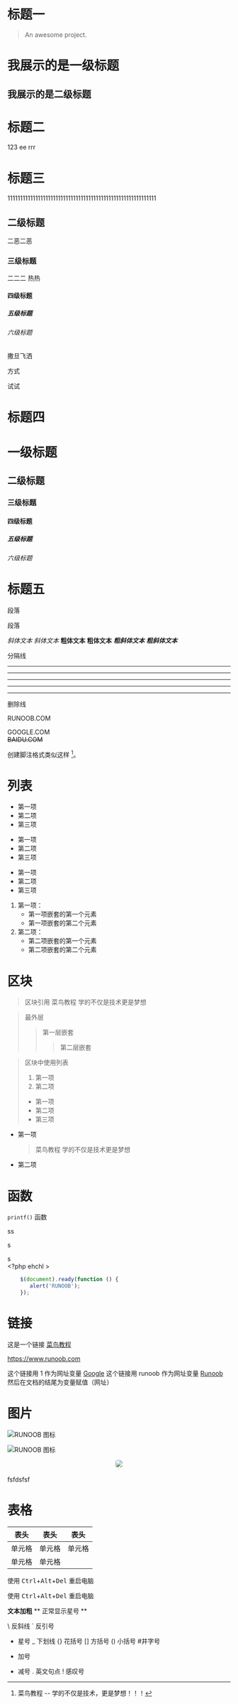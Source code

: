 # 标题一

> An awesome project.

我展示的是一级标题
=================

我展示的是二级标题
-----------------


# 标题二

123
ee
rrr
# 标题三

11111111111111111111111111111111111111111111111111111111111


## 二级标题

二恶二恶

### 三级标题

二二二 热热
#### 四级标题
##### 五级标题
###### 六级标题


撒旦飞洒



方式


试试


# 标题四
# 一级标题
## 二级标题
### 三级标题
#### 四级标题
##### 五级标题
###### 六级标题





# 标题五
段落  

段落

*斜体文本*
_斜体文本_
**粗体文本**
__粗体文本__
***粗斜体文本***
___粗斜体文本___



分隔线
***

* * *

*****

- - -

----------


删除线

RUNOOB.COM  

GOOGLE.COM  
~~BAIDU.COM~~



创建脚注格式类似这样 [^RUNOOB]。

[^RUNOOB]: 菜鸟教程 -- 学的不仅是技术，更是梦想！！！


# 列表

* 第一项
* 第二项
* 第三项

+ 第一项
+ 第二项
+ 第三项


- 第一项
- 第二项
- 第三项


1. 第一项：
    - 第一项嵌套的第一个元素
    - 第一项嵌套的第二个元素
2. 第二项：
    - 第二项嵌套的第一个元素
    - 第二项嵌套的第二个元素


# 区块

> 区块引用
> 菜鸟教程
> 学的不仅是技术更是梦想

> 最外层
> > 第一层嵌套
> > > 第二层嵌套



> 区块中使用列表
> 1. 第一项
> 2. 第二项
> + 第一项
> + 第二项
> + 第三项

* 第一项
    > 菜鸟教程
    > 学的不仅是技术更是梦想
* 第二项

# 函数
`printf()` 函数

  
  ss 

  s
  
  s  
    <?php 
    ehchl >



```javascript
    $(document).ready(function () {
       alert('RUNOOB');
    });
```

# 链接
这是一个链接 [菜鸟教程](https://www.runoob.com)

<https://www.runoob.com>


这个链接用 1 作为网址变量 [Google][1]
这个链接用 runoob 作为网址变量 [Runoob][runoob]
然后在文档的结尾为变量赋值（网址）

  [1]: http://www.google.com/
  [runoob]: http://www.runoob.com/



  # 图片
  ![RUNOOB 图标](http://static.runoob.com/images/runoob-logo.png)

![RUNOOB 图标](http://static.runoob.com/images/runoob-logo.png "RUNOOB")



<center>
<img style="border-radius:0.3125em;
    box-shadow:02px 4px 0rgba(34,36,38,.12),02px 10px 0rgba(34,36,38,.08);" 
    src="./image/b1.jpg">
<br>
<div style="color:orange; border-bottom:1px solid #d9d9d9;
    display: inline-block;
    color: #999;
    padding:2px;"></div>
    </center>


fsfdsfsf

# 表格
|  表头   | 表头  |表头  |
|  ----  | ----  | ----  |
| 单元格  | 单元格 | 单元格 |
| 单元格  | 单元格 |


使用 <kbd>Ctrl</kbd>+<kbd>Alt</kbd>+<kbd>Del</kbd> 重启电脑

使用 <kbd>Ctrl</kbd>+<kbd>Alt</kbd>+<kbd>Del</kbd> 重启电脑

**文本加粗** 
\*\* 正常显示星号 \*\*



\   反斜线
`   反引号
*   星号
_   下划线
{}  花括号
[]  方括号
()  小括号
#井字号
+   加号
-   减号
.   英文句点
!   感叹号
